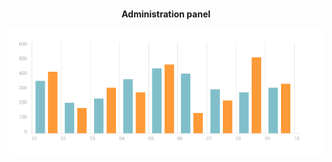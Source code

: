 
# 
<p align="center">
  <b><b><b>Administration panel</b></b></b>
</p>



<p align="center">
<a href="https://adrianox.github.io/-Administration-panel//"><img src="images/chartStat.png" title="chart" alt="chart1"></a>
</p>



